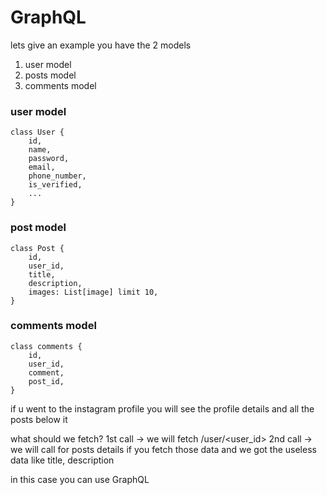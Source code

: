 # GraphQL
lets give an example 
you have the 2 models
1) user model
2) posts model
3) comments model

### user model 
```
class User {
    id,
    name,
    password,
    email,
    phone_number,
    is_verified,
    ...
}
```

### post model
```
class Post {
    id,
    user_id,
    title,
    description,
    images: List[image] limit 10,
}
```

### comments model
```
class comments {
    id,
    user_id,
    comment,
    post_id,
}
```
if u went to the instagram profile you will see the profile details and all the posts below it

what should we fetch?
1st call -> we will fetch /user/<user_id> 
2nd call -> we will call for posts details
if you fetch those data and we got the useless data like title, description 

in this case you can use GraphQL
